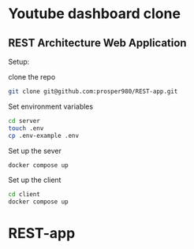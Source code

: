 # Youtube dashboard clone 

## REST Architecture Web Application


Setup: 

clone the repo

```bash
git clone git@github.com:prosper980/REST-app.git
```


Set environment variables
```bash
cd server
touch .env
cp .env-example .env
```

Set up the sever
```bash
docker compose up
```

Set up the client
```bash
cd client
docker compose up
```
# REST-app
